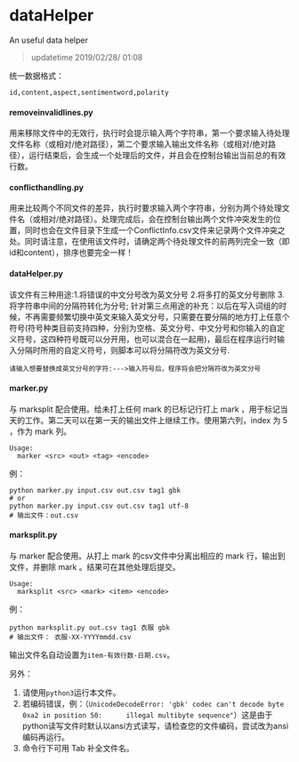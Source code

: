 # dataHelper

An useful data helper

> updatetime 2019/02/28/ 01:08

统一数据格式：

`id,content,aspect,sentimentword,polarity`

#### removeinvalidlines.py

用来移除文件中的无效行，执行时会提示输入两个字符串，第一个要求输入待处理文件名称（或相对/绝对路径），第二个要求输入输出文件名称（或相对/绝对路径），运行结束后，会生成一个处理后的文件，并且会在控制台输出当前总的有效行数。

#### conflicthandling.py

用来比较两个不同文件的差异，执行时要求输入两个字符串，分别为两个待处理文件名（或相对/绝对路径）。处理完成后，会在控制台输出两个文件冲突发生的位置，同时也会在文件目录下生成一个ConflictInfo.csv文件来记录两个文件冲突之处。同时请注意，在使用该文件时，请确定两个待处理文件的前两列完全一致（即id和content），排序也要完全一样！

#### dataHelper.py

该文件有三种用途:1.将错误的中文分号改为英文分号   2.将多打的英文分号删除   3.将字符串中间的分隔符转化为分号;
针对第三点用途的补充：以后在写入词组的时候，不再需要频繁切换中英文来输入英文分号，只需要在要分隔的地方打上任意个符号(符号种类目前支持四种，分别为空格、英文分号、中文分号和你输入的自定义符号，这四种符号既可以分开用，也可以混合在一起用)，最后在程序运行时输入分隔时所用的自定义符号，则脚本可以将分隔符改为英文分号.
```
请输入想要替换成英文分号的字符:--->输入符号后，程序将会把分隔符改为英文分号
```

#### marker.py

与 marksplit 配合使用。给未打上任何 mark 的已标记行打上 mark ，用于标记当天的工作。第二天可以在第一天的输出文件上继续工作。使用第六列，index 为 5 ，作为 mark 列。
```
Usage:
  marker <src> <out> <tag> <encode>
```
例：
```
python marker.py input.csv out.csv tag1 gbk
# or
python marker.py input.csv out.csv tag1 utf-8
# 输出文件：out.csv
```

#### marksplit.py

与 marker 配合使用。从打上 mark 的csv文件中分离出相应的 mark 行，输出到文件，并删除 mark 。结果可在其他处理后提交。
```
Usage:
  marksplit <src> <mark> <item> <encode>
```
例：
```
python marksplit.py out.csv tag1 衣服 gbk
# 输出文件： 衣服-XX-YYYYmmdd.csv
```
输出文件名自动设置为`item-有效行数-日期.csv`。

另外：

1. 请使用`python3`运行本文件。
2. 若编码错误，例：（`UnicodeDecodeError: 'gbk' codec can't decode byte 0xa2 in position 50:      illegal multibyte sequence"`）这是由于python读写文件时默认以ansi方式读写，请检查您的文件编码，尝试改为ansi编码再运行。
3. 命令行下可用 Tab 补全文件名。
